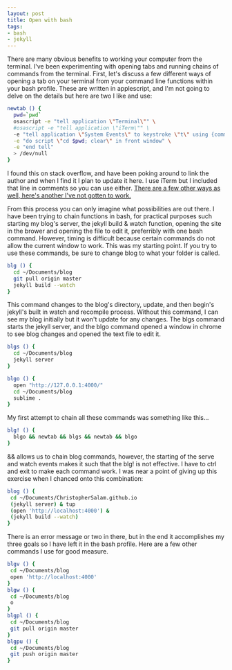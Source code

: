 ```yaml
---
layout: post
title: Open with bash
tags:
- bash
- jekyll
---
```


There are many obvious benefits to working your computer from the terminal. I've been experimenting with opening tabs and running chains of commands from the terminal. First, let's discuss a few different ways of opening a tab on your terminal from your command line functions within your bash profile. These are written in applescript, and I'm not going to delve on the details but here are two I like and use:

```bash
newtab () {
  pwd=`pwd`
  osascript -e "tell application \"Terminal\"" \
  #osascript -e "tell application \"iTerm\"" \
  -e "tell application \"System Events\" to keystroke \"t\" using {command down}" \
  -e "do script \"cd $pwd; clear\" in front window" \
  -e "end tell"
  > /dev/null
}
```
I found this on stack overflow, and have been poking around to link the author and when I find it I plan to update it here.
I use iTerm but I included that line in comments so you can use either.
<a href="https://tomafro.net/2009/08/tip-open-new-tab-in-osx-terminal" >There are a few other ways as well, here's another I've not gotten to work.</a>

From this process you can only imagine what possibilities are out there. I have been trying to chain functions in bash, for practical purposes such starting my blog's server, the jekyll build & watch function, opening the site in the brower and opening the file to edit it, preferribly with one bash command. However, timing is difficult because certain commands do not allow the current window to work. This was my starting point.
If you try to use these commands, be sure to change blog to what your folder is called.

```bash
blg () {
  cd ~/Documents/blog
  git pull origin master
  jekyll build --watch
}
```

This command changes to the blog's directory, update, and then begin's jekyll's built in watch and recompile process. Without this command, I can see my blog initially but it won't update for any changes. The blgs command starts the jekyll server, and the blgo command opened a window in chrome to see blog changes and opened the text file to edit it.

```bash
blgs () {
  cd ~/Documents/blog
  jekyll server
}

blgo () {
  open "http://127.0.0.1:4000/"
  cd ~/Documents/blog
  sublime .
}
```
My first attempt to chain all these commands was something like this...

```bash
blg! () {
  blgo && newtab && blgs && newtab && blgo
}
```

&& allows us to chain blog commands, however, the starting of the serve and watch events makes it such that the blg! is not effective. I have to ctrl and exit to make each command work. I was near a point of giving up this exercise when I chanced onto this combination:

 ```bash
blog () {
  cd ~/Documents/ChristopherSalam.github.io
  (jekyll server) & tup
  (open 'http://localhost:4000') &
  (jekyll build --watch)
}
 ```
There is an error message or two in there, but in the end it accomplishes my three goals so I have left it in the bash profile.
Here are a few other commands I use for good measure.

 ```bash
blgv () {
  cd ~/Documents/blog
  open 'http://localhost:4000'
}
blgw () {
  cd ~/Documents/blog
  o
}
blgpl () {
  cd ~/Documents/blog
  git pull origin master
}
blgpu () {
  cd ~/Documents/blog
  git push origin master
}
```